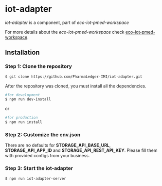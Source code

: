 # iot-adapter

*iot-adapter* is a component, part of *eco-iot-pmed-workspace*

For more details about the *eco-iot-pmed-workspace* check [eco-iot-pmed-workspace](https://github.com/PharmaLedger-ImI/eco-iot-pmed-workspace).

## Installation
### Step 1: Clone the repository

```sh
$ git clone https://github.com/PharmaLedger-IMI/iot-adapter.git
```
After the repository was cloned, you must install all the dependencies.

```sh
#for development
$ npm run dev-install  
```
or
```sh
#for production
$ npm run install  
```

### Step 2: Customize the env.json
There are no defaults for **STORAGE_API_BASE_URL**, **STORAGE_API_APP_ID** and **STORAGE_API_REST_API_KEY**. Please fill them with provided configs from your business.

### Step 3: Start the iot-adapter

```sh
$ npm run iot-adapter-server 
```
